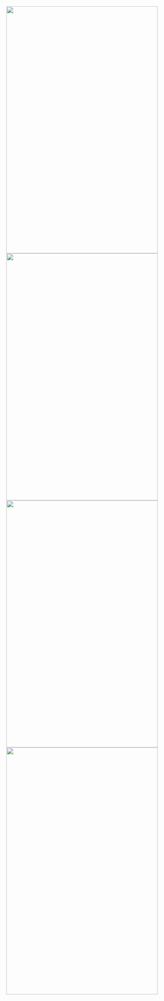 <img src ="https://user-images.githubusercontent.com/54837910/71662175-243a7d00-2d83-11ea-9533-35d41e78e147.jpeg" width=400px height=650px>
<img src ="https://user-images.githubusercontent.com/54837910/71662176-243a7d00-2d83-11ea-9ece-7f637344f932.jpeg" width=400px height=650px>
<img src ="https://user-images.githubusercontent.com/54837910/71662177-243a7d00-2d83-11ea-922e-00362acd64a1.jpeg" width=400px height=650px>
<img src ="https://user-images.githubusercontent.com/54837910/71662338-aa56c380-2d83-11ea-8f4e-c943515c833d.jpeg" width=400px height=650px>
